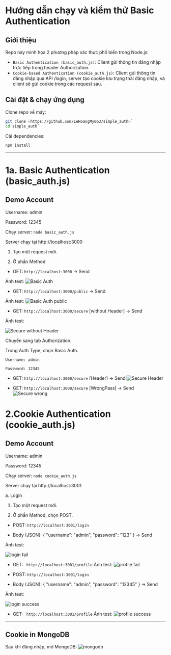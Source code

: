 # Hướng dẫn chạy và kiểm thử Basic Authentication

## Giới thiệu

Repo này minh họa 2 phương pháp xác thực phổ biến trong Node.js:

- `Basic Authentication (basic_auth.js)`: Client gửi thông tin đăng nhập trực tiếp trong header Authorization.
- `Cookie-based Authentication (cookie_auth.js)`: Client gửi thông tin đăng nhập qua API /login, server tạo cookie lưu trạng thái đăng nhập, và client sẽ gửi cookie trong các request sau.

## Cài đặt & chạy ứng dụng

Clone repo về máy:
```bash
git clone <https://github.com/LeHoangMy063/simple_auth>`
cd simple_auth`
```

Cài dependencies:
    
    npm install
---
# 1a. Basic Authentication (basic_auth.js)

## Demo Account
Username: admin

Password: 12345

Chạy server: `node basic_auth.js`
    
Server chạy tại http://localhost:3000 

1. Tạo một request mới.

2. Ở phần Method
- GET: `http://localhost:3000` -> Send


Ảnh test:
![Basic Auth](public/result/1a_BasicAuth.png)

- GET: `http://localhost:3000/public` -> Send

Ảnh test:
![Basic Auth public](public/result/1a_BasicAuth_public.png)


- GET: `http://localhost:3000/secure` [without Header] -> Send


Ảnh test:

![Secure without Header](public/result/1a.Secure_withoutHeader.png)

Chuyển sang tab Authorization.

Trong Auth Type, chọn Basic Auth.

    Username: admin

    Password: 12345

- GET: `http://localhost:3000/secure` [Header] -> Send
![Secure Header](public/result/1a.Secure_Header.png.png)

- GET: `http://localhost:3000/secure` [WrongPass] -> Send
![Secure wrong](public/result/1a.Secure_wrong.png)

# 2.Cookie Authentication (cookie_auth.js)

## Demo Account

Username: admin

Password: 12345

Chạy server: `node cookie_auth.js`
    
Server chạy tại http://localhost:3001

a. Login

1. Tạo một request mới.

2. Ở phần Method, chọn POST.

- POST: `http://localhost:3001/login` 

- Body (JSON): { "username": "admin", "password": "123" } -> Send

Ảnh test:

![login fail](public/result/1b_login_fail.png)

- GET: ` http://localhost:3001/profile`
Ảnh test:
![profile fail](public/result/1b_profile_fail.png)


- POST: `http://localhost:3001/login` 

- Body (JSON): { "username": "admin", "password": "12345" } -> Send

Ảnh test:

![login success](public/result/1b_login_success.png)

- GET: ` http://localhost:3001/profile`
Ảnh test:
![profile success](public/result/1b_profile_success.png.png)

---
## Cookie in MongoDB
Sau khi đăng nhập, mở MongoDB:
![mongodb](public/result/1b_mongodb.png)






